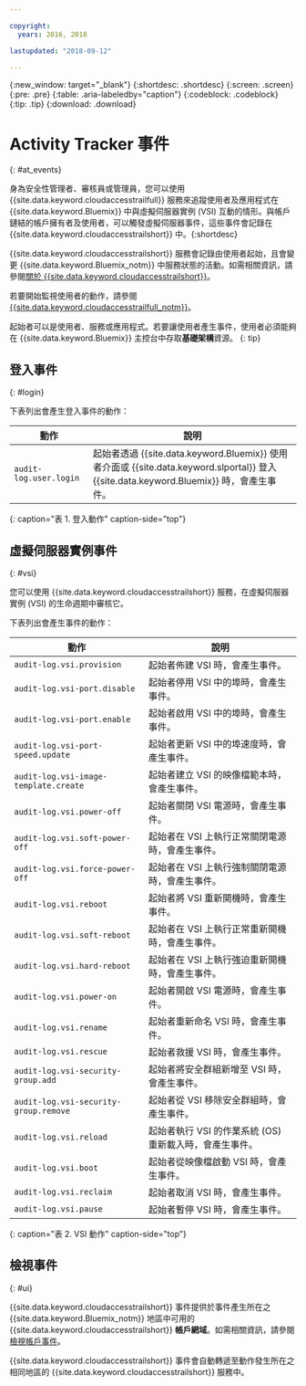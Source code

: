 ```yaml
---

copyright:
  years: 2016, 2018

lastupdated: "2018-09-12"

---
```


{:new_window: target="_blank"}
{:shortdesc: .shortdesc}
{:screen: .screen}
{:pre: .pre}
{:table: .aria-labeledby="caption"}
{:codeblock: .codeblock}
{:tip: .tip}
{:download: .download}


# Activity Tracker 事件 
{: #at_events}

身為安全性管理者、審核員或管理員，您可以使用 {{site.data.keyword.cloudaccesstrailfull}} 服務來追蹤使用者及應用程式在 {{site.data.keyword.Bluemix}} 中與虛擬伺服器實例 (VSI) 互動的情形。與帳戶鏈結的帳戶擁有者及使用者，可以觸發虛擬伺服器事件，這些事件會記錄在 {{site.data.keyword.cloudaccesstrailshort}} 中。{:shortdesc}

{{site.data.keyword.cloudaccesstrailshort}} 服務會記錄由使用者起始，且會變更 {{site.data.keyword.Bluemix_notm}} 中服務狀態的活動。如需相關資訊，請參閱[關於 {{site.data.keyword.cloudaccesstrailshort}}](/docs/services/cloud-activity-tracker/activity_tracker_ov.html#activity_tracker_ov )。

若要開始監視使用者的動作，請參閱 [{{site.data.keyword.cloudaccesstrailfull_notm}}](/docs/services/cloud-activity-tracker/index.html#getting-started-with-cla)。 

起始者可以是使用者、服務或應用程式。若要讓使用者產生事件，使用者必須能夠在 {{site.data.keyword.Bluemix}} 主控台中存取**基礎架構**資源。
{: tip}

## 登入事件
{: #login}

下表列出會產生登入事件的動作：

| 動作 |說明                                                                                              |
|----------|---------|
| `audit-log.user.login`  |起始者透過 {{site.data.keyword.Bluemix}} 使用者介面或 {{site.data.keyword.slportal}} 登入 {{site.data.keyword.Bluemix}} 時，會產生事件。| 
{: caption="表 1. 登入動作" caption-side="top"} 


## 虛擬伺服器實例事件
{: #vsi}

您可以使用 {{site.data.keyword.cloudaccesstrailshort}} 服務，在虛擬伺服器實例 (VSI) 的生命週期中審核它。

下表列出會產生事件的動作：

| 動作 |說明                                                                                              |
|----------|---------|
| `audit-log.vsi.provision`             | 起始者佈建 VSI 時，會產生事件。| 
| `audit-log.vsi-port.disable`          | 起始者停用 VSI 中的埠時，會產生事件。| 
| `audit-log.vsi-port.enable`           | 起始者啟用 VSI 中的埠時，會產生事件。| 
| `audit-log.vsi-port-speed.update`     | 起始者更新 VSI 中的埠速度時，會產生事件。|
| `audit-log.vsi-image-template.create` | 起始者建立 VSI 的映像檔範本時，會產生事件。|
| `audit-log.vsi.power-off`             | 起始者關閉 VSI 電源時，會產生事件。|
| `audit-log.vsi.soft-power-off`        | 起始者在 VSI 上執行正常關閉電源時，會產生事件。|
| `audit-log.vsi.force-power-off`       | 起始者在 VSI 上執行強制關閉電源時，會產生事件。|
| `audit-log.vsi.reboot`                | 起始者將 VSI 重新開機時，會產生事件。| 
| `audit-log.vsi.soft-reboot`           | 起始者在 VSI 上執行正常重新開機時，會產生事件。| 
| `audit-log.vsi.hard-reboot`           | 起始者在 VSI 上執行強迫重新開機時，會產生事件。| 
| `audit-log.vsi.power-on`              | 起始者開啟 VSI 電源時，會產生事件。| 
| `audit-log.vsi.rename`                | 起始者重新命名 VSI 時，會產生事件。| 
| `audit-log.vsi.rescue`                | 起始者救援 VSI 時，會產生事件。| 
| `audit-log.vsi-security-group.add`    | 起始者將安全群組新增至 VSI 時，會產生事件。| 
| `audit-log.vsi-security-group.remove` |起始者從 VSI 移除安全群組時，會產生事件。| 
| `audit-log.vsi.reload`                | 起始者執行 VSI 的作業系統 (OS) 重新載入時，會產生事件。| 
| `audit-log.vsi.boot`                  | 起始者從映像檔啟動 VSI 時，會產生事件。| 
| `audit-log.vsi.reclaim`               | 起始者取消 VSI 時，會產生事件。| 
| `audit-log.vsi.pause`                 | 起始者暫停 VSI 時，會產生事件。| 
{: caption="表 2. VSI 動作" caption-side="top"} 



## 檢視事件
{: #ui}

{{site.data.keyword.cloudaccesstrailshort}} 事件提供於事件產生所在之 {{site.data.keyword.Bluemix_notm}} 地區中可用的 {{site.data.keyword.cloudaccesstrailshort}} **帳戶網域**。如需相關資訊，請參閱[檢視帳戶事件](/docs/services/cloud-activity-tracker/how-to/manage-events-ui/viewing_events.html#account_events)。

{{site.data.keyword.cloudaccesstrailshort}} 事件會自動轉遞至動作發生所在之相同地區的 {{site.data.keyword.cloudaccesstrailshort}} 服務中。
